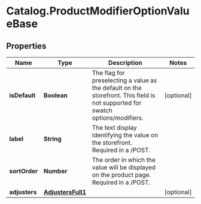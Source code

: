 # Catalog.ProductModifierOptionValueBase

## Properties
Name | Type | Description | Notes
------------ | ------------- | ------------- | -------------
**isDefault** | **Boolean** | The flag for preselecting a value as the default on the storefront. This field is not supported for swatch options/modifiers.  | [optional] 
**label** | **String** | The text display identifying the value on the storefront. Required in a /POST.  | 
**sortOrder** | **Number** | The order in which the value will be displayed on the product page. Required in a /POST.  | 
**adjusters** | [**AdjustersFull1**](AdjustersFull1.md) |  | [optional] 
